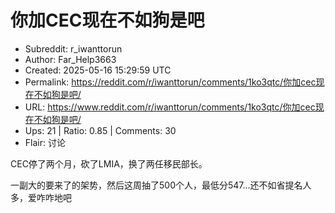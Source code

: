 # 你加CEC现在不如狗是吧

- Subreddit: r_iwanttorun
- Author: Far_Help3663
- Created: 2025-05-16 15:29:59 UTC
- Permalink: https://reddit.com/r/iwanttorun/comments/1ko3qtc/你加cec现在不如狗是吧/
- URL: https://www.reddit.com/r/iwanttorun/comments/1ko3qtc/你加cec现在不如狗是吧/
- Ups: 21 | Ratio: 0.85 | Comments: 30
- Flair: 讨论


CEC停了两个月，砍了LMIA，换了两任移民部长。

一副大的要来了的架势，然后这周抽了500个人，最低分547...还不如省提名人多，爱咋咋地吧

